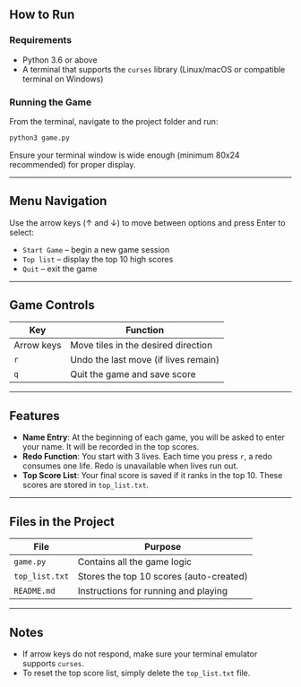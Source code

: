 ## How to Run

### Requirements

- Python 3.6 or above
- A terminal that supports the `curses` library (Linux/macOS or compatible terminal on Windows)

### Running the Game

From the terminal, navigate to the project folder and run:

```bash
python3 game.py
```

Ensure your terminal window is wide enough (minimum 80x24 recommended) for proper display.

---

## Menu Navigation

Use the arrow keys (↑ and ↓) to move between options and press Enter to select:

- `Start Game` – begin a new game session
- `Top list` – display the top 10 high scores
- `Quit` – exit the game

---

## Game Controls

| Key        | Function                             |
| ---------- | ------------------------------------ |
| Arrow keys | Move tiles in the desired direction  |
| `r`        | Undo the last move (if lives remain) |
| `q`        | Quit the game and save score         |

---

## Features

- **Name Entry**: At the beginning of each game, you will be asked to enter your name. It will be recorded in the top scores.
- **Redo Function**: You start with 3 lives. Each time you press `r`, a redo consumes one life. Redo is unavailable when lives run out.
- **Top Score List**: Your final score is saved if it ranks in the top 10. These scores are stored in `top_list.txt`.

---

## Files in the Project

| File           | Purpose                                 |
| -------------- | --------------------------------------- |
| `game.py`      | Contains all the game logic             |
| `top_list.txt` | Stores the top 10 scores (auto-created) |
| `README.md`    | Instructions for running and playing    |

---

## Notes

- If arrow keys do not respond, make sure your terminal emulator supports `curses`.
- To reset the top score list, simply delete the `top_list.txt` file.
